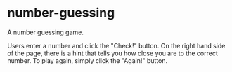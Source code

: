 # number-guessing
A number guessing game.

Users enter a number and click the "Check!" button. 
On the right hand side of the page, there is a hint that tells you how close you are to the correct number. 
To play again, simply click the "Again!" button.
